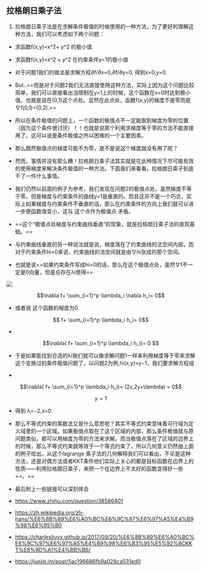 ## 拉格朗日乘子法
1. 拉格朗日乘子法是在求解条件极值的时候使用的一种方法，为了更好的理解这种方法，我们可以考虑如下两个问题：
-  求函数f(x,y)=x^2+ y^2 的极小值
-  求函数f(x,y)=x^2 + y^2 在约束条件y=1的极小值
- 对于问题1我们的做法是求解方程∂f/∂x=0,∂f/∂y=0. 得到x=0,y=0.
- But..==但是对于问题2我们无法直接使用这种方法，实际上因为这个问题比较简单，我们可以直接看出当限制在y=1上的时候，这个函数在x=0时达到极小值。也就是说在(0,1)这个点处。显然在此点处，函数f(x,y)的梯度不是零而是∇f(0,1)=(0,2).==


- 所以在条件极值的问题上，一个函数的极值点不一定能取到梯度为零的位置（因为这个条件很讨厌）！！也就是说那个利用求梯度等于零的方法不能直接用了。这可以说是条件极值之所以困难的一个主要因素。


- 那么既然极值点的梯度可能不为零，是不是说这个梯度就没有用了呢？


- 然而，事情并没有那么糟！拉格朗日乘子法其实就是在此种情况下尽可能有效的使用梯度来解决条件极值的一种方法。下面我们来看看，拉格朗日乘子到底干了一件什么事情。

- 我们仍然以前面的例子为参考，我们发现在问题2的极值点处，虽然梯度不等于零，但是梯度与约束条件的曲线y=1是垂直的。而且这并不是一个巧合，实际上如果梯度与约束条件不垂直的话，那么在约束条件的方向上我们就可以进一步使函数值变小，这与 这个点作为极值点 矛盾。 
- ==这个“极值点处梯度与约束曲线垂直”的现象，就是拉格朗日乘子法的直观基础。==


- 与约束曲线垂直的另一种说法就是说，梯度落在了约束曲线的法空间内部，而对于约束条件hi=0来说，约束曲线的法空间就是由∇hi张成的那个空间。

- 也就是说==如果约束条件写成hi=0的话，那么在这个极值点处，虽然∇f不一定是0向量，但是总存在λi使得==
<img src="http://www.forkosh.com/mathtex.cgi? \Large x=\frac{-b\pm\sqrt{b^2-4ac}}{2a}">
    
```math
\nabla f+ \sum_{i=1}^p \lambda_i \nabla h_i= 0
```

- 或者说 这个函数的梯度为0.

```math
 f+ \sum_{i=1}^p \lambda_i  h_i= 0
```

- 
```math
\nabla( f+ \sum_{i=1}^p \lambda_i h_i)= 0

```

- 于是如果能找到合适的λi我们就可以像求解问题1一样来利用梯度等于零来求解这个变换过的条件极值问题了，以问题2为例,hi(x,y)=y−1，我们要求解方程组


- 
```math
\nabla( f+ \sum_{i=1}^p \lambda_i h_i)= (2x,2y+\lambda) = 0
```

```math
     y =1
```

- 得到
  λ=−2,x=0




- 那么不等式约束的乘数法又是什么意思呢？其实不等式约束意味着可行域为定义域里的一个区域。如果极值点取在了这个区域的内部，那么条件极值就与原问题类似，都可以用梯度为零的方法来求解。而当极值点落在了区域的边界上的时候，那么不等式约束就等效于一个等式约束了，所以几何意义仍然由上面的例子给出。从这个lagrange 乘子法的几何解释我们可以看出，不论是这种方法，还是对偶方法或者KKT条件他们实际上关心的都是目标函数在边界上的性质——利用拉格朗日乘子，来把一个在边界上不太好的函数变得好一些==。==


 
- 最后附上一些链接可以深刻体会
- https://www.zhihu.com/question/38586401
- https://zh.wikipedia.org/zh-hans/%E6%8B%89%E6%A0%BC%E6%9C%97%E6%97%A5%E4%B9%98%E6%95%B0
- https://charlesliuyx.github.io/2017/09/20/%E6%8B%89%E6%A0%BC%E6%9C%97%E6%97%A5%E4%B9%98%E6%B3%95%E5%92%8CKKT%E6%9D%A1%E4%BB%B6/
- https://juejin.im/post/5ac196686fb9a028ca531ed0
